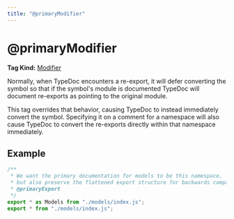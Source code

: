 ```yaml
---
title: "@primaryModifier"
---
```


# @primaryModifier

**Tag Kind:** [Modifier](../tags.md#modifier-tags)

Normally, when TypeDoc encounters a re-export, it will defer converting the symbol
so that if the symbol's module is documented TypeDoc will document re-exports as pointing
to the original module.

This tag overrides that behavior, causing TypeDoc to instead immediately convert the
symbol. Specifying it on a comment for a namespace will also cause TypeDoc to convert
the re-exports directly within that namespace immediately.

## Example

```ts
/**
 * We want the primary documentation for models to be this namespace,
 * but also preserve the flattened export structure for backwards compatibility.
 * @primaryExport
 */
export * as Models from "./models/index.js";
export * from "./models/index.js";
```
